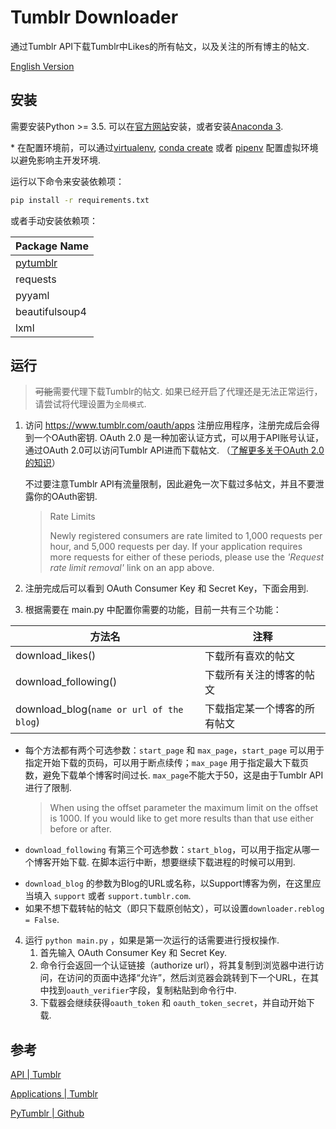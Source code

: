 # Tumblr Downloader

通过Tumblr API下载Tumblr中Likes的所有帖文，以及关注的所有博主的帖文.

[English Version](./README.md)

## 安装

需要安装Python >= 3.5. 可以在[官方网站](https://www.python.org/downloads/)安装，或者安装[Anaconda 3](https://www.anaconda.com/download/).

\* 在配置环境前，可以通过[virtualenv](https://www.liaoxuefeng.com/wiki/0014316089557264a6b348958f449949df42a6d3a2e542c000/001432712108300322c61f256c74803b43bfd65c6f8d0d0000), [conda create](https://conda.io/docs/user-guide/tasks/manage-python.html) 或者 [pipenv](https://pipenv.readthedocs.io/) 配置虚拟环境以避免影响主开发环境.

运行以下命令来安装依赖项：

```bash
pip install -r requirements.txt
```

或者手动安装依赖项：

| Package Name                                   |
| ---------------------------------------------- |
| [pytumblr](https://github.com/tumblr/pytumblr) |
| requests                                       |
| pyyaml                                         |
| beautifulsoup4                                 |
| lxml                                           |

## 运行

> ~~可能~~需要代理下载Tumblr的帖文. 如果已经开启了代理还是无法正常运行，请尝试将代理设置为`全局模式`.

1. 访问 https://www.tumblr.com/oauth/apps 注册应用程序，注册完成后会得到一个OAuth密钥. OAuth 2.0 是一种加密认证方式，可以用于API账号认证，通过OAuth 2.0可以访问Tumblr API进而下载帖文. （[了解更多关于OAuth 2.0的知识](http://www.ruanyifeng.com/blog/2014/05/oauth_2_0.html)）

   不过要注意Tumblr API有流量限制，因此避免一次下载过多帖文，并且不要泄露你的OAuth密钥.

   > Rate Limits
   >
   > Newly registered consumers are rate limited to 1,000 requests per hour, and 5,000 requests per day. If your application requires more requests for either of these periods, please use the *'Request rate limit removal'* link on an app above.

2. 注册完成后可以看到  OAuth Consumer Key 和 Secret Key，下面会用到.

3. 根据需要在 main.py 中配置你需要的功能，目前一共有三个功能：

| 方法名                                   | 注释                         |
| ---------------------------------------- | ---------------------------- |
| download_likes()                         | 下载所有喜欢的帖文           |
| download_following()                     | 下载所有关注的博客的帖文     |
| download_blog(`name or url of the blog`) | 下载指定某一个博客的所有帖文 |

* 每个方法都有两个可选参数：`start_page` 和 `max_page`，`start_page` 可以用于指定开始下载的页码，可以用于断点续传；`max_page` 用于指定最大下载页数，避免下载单个博客时间过长. `max_page`不能大于50，这是由于Tumblr API进行了限制.

  > When using the offset parameter the maximum limit on the offset is 1000. If you would like to get more results than that use either before or after.

* `download_following` 有第三个可选参数：`start_blog`，可以用于指定从哪一个博客开始下载. 在脚本运行中断，想要继续下载进程的时候可以用到.

- `download_blog` 的参数为Blog的URL或名称，以Support博客为例，在这里应当填入 `support` 或者 `support.tumblr.com`.
- 如果不想下载转帖的帖文（即只下载原创帖文），可以设置`downloader.reblog = False`.

4. 运行 `python main.py` ，如果是第一次运行的话需要进行授权操作. 
   1. 首先输入 OAuth Consumer Key 和 Secret Key.
   2. 命令行会返回一个认证链接（authorize url），将其复制到浏览器中进行访问，在访问的页面中选择“允许”，然后浏览器会跳转到下一个URL，在其中找到`oauth_verifier`字段，复制粘贴到命令行中.
   3. 下载器会继续获得`oauth_token` 和 `oauth_token_secret`，并自动开始下载.

## 参考


[API | Tumblr](https://www.tumblr.com/docs/en/api/v2)

[Applications | Tumblr](https://www.tumblr.com/oauth/apps)

[PyTumblr | Github](https://github.com/tumblr/pytumblr)
